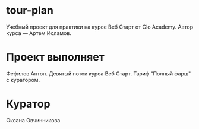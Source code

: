 # tour-plan
Учебный проект для практики на курсе Веб Старт от Glo Academy. Автор курса — Артем Исламов.

# Проект выполняет
Фефилов Антон. Девятый поток курса Веб Старт. Тариф "Полный фарш" с куратором.

# Куратор
Оксана Овчинникова 